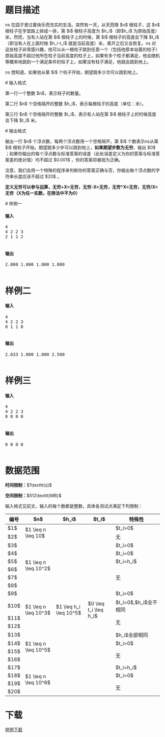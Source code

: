 # 题目描述

<p>ns 在园子里过着快乐而充实的生活。突然有一天，从天而降 $n$ 根柱子，这 $n$ 根柱子在学堂路上排成一排，第 $i$ 根柱子高度为 $h_i$（即$h_i$ 为原始高度）米，然而，当有人站在第 $i$ 根柱子上的时候，第 $i$ 根柱子的高度会下降 $t_i$（即当有人在上面时候 $h_i-t_i$ 就是当前高度）米，离开之后又会恢复。ns 对这些柱子非常感兴趣，他可以从一根柱子跳到任意一个（包括他原本站着的柱子）原始高度不超过他所在柱子当前高度的柱子上，如果有多个柱子都满足，他会随机等概率地跳到一个满足条件的柱子上，如果没有柱子满足，他就会跳到地上。</p>
<p>ns 想知道，如果他从第 $i$ 个柱子开始，期望跳多少次可以跳到地上。</p>
# 输入格式


<p>第一行一个整数 $n$，表示柱子的数量。</p>
<p>第二行 $n$ 个空格隔开的整数 $h_i$，表示每根柱子的高度（单位：米）。</p>
<p>第三行 $n$ 个空格隔开的整数 $t_i$，表示有人站在第 $i$ 根柱子上的时候高度会下降 $t_i$ 米。</p>
# 输出格式


<p>输出一行 $n$ 个浮点数，每两个浮点数用一个空格隔开，第 $i$ 个数表示ns从第 $i$ 根柱子开始，期望跳多少步可以跳到地上，<strong>如果期望步数为无穷</strong>，输出 $0$ ；如果你输出的每个浮点数与标准答案的误差（此处误差定义为你的答案与标准答案差的绝对值）均不超过 $0.001$ ，你的答案将被视为正确。</p>
<p>注意，我们会用一个特殊的程序来判断你的答案正确与否，你输出每个浮点数的字符串长度应该不超过 $20$ 。</p>
<p><strong>定义无穷可以参与运算，无穷+X=无穷，无穷-X=无穷，无穷*X=无穷，无穷/X=无穷（X为任一实数，在除法中不为0）</strong></p>
# 样例一


<h4>输入</h4>
<pre>4
4 2 2 3
2 1 1 2

</pre>

<h4>输出</h4>
<pre>2.000 1.000 1.000 1.000

</pre>

# 样例二


<h4>输入</h4>
<pre>4
4 2 2 3
0 1 1 0

</pre>

<h4>输出</h4>
<pre>2.833 1.000 1.000 2.500

</pre>

# 样例三


<h4>输入</h4>
<pre>4
4 2 2 3
0 0 0 0

</pre>

<h4>输出</h4>
<pre>0 0 0 0

</pre>

# 数据范围


<p><strong>时间限制：</strong>$1\texttt{s}$</p>
<p><strong>空间限制：</strong>$512\texttt{MB}$</p>
<p>输入格式见前文，输入的每个数都是整数，具体各测试点满足下列限制：</p>
<div>
<table class="table table-bordered text-center"><thead><tr><th class="text-center">编号</th>
    <th class="text-center">$n$</th>
    <th class="text-center">$h_i$</th>
    <th class="text-center">$t_i$</th>
    <th class="text-center">特殊性</th>
    </tr></thead><tbody><tr><td>$1$</td>
    <td rowspan="2" style="vertical-align:middle;">$1 \leq n \leq 10$</td>
    <td rowspan="20" style="vertical-align:middle;">$1 \leq h_i \leq 10^5$</td>
    <td rowspan="20" style="vertical-align:middle;">$0 \leq t_i \leq h_i$</td>
    <td>$t_i&gt;0$</td>
    </tr><tr><td>$2$</td>
    <td>无</td>
    </tr><tr><td>$3$</td>
    <td rowspan="6" style="vertical-align:middle;">$1 \leq n \leq 10^2$</td>
    <td>$t_i&gt;0$</td>
    </tr><tr><td>$4$</td>
    <td>$t_i=0$</td>
    </tr><tr><td>$5$</td>
    <td>$t_i=h_i$</td>
    </tr><tr><td>$6$</td>
    <td rowspan="3" style="vertical-align:middle;">无</td>
    </tr><tr><td>$7$</td>
    </tr><tr><td>$8$</td>
    </tr><tr><td>$9$</td>
    <td rowspan="4" style="vertical-align:middle;">$1 \leq n \leq 10^3$</td>
    <td>$t_i&gt;0$</td>
    </tr><tr><td>$10$</td>
    <td>$t_i=0$,$h_i$全不相同</td>
    </tr><tr><td>$11$</td>
    <td rowspan="2" style="vertical-align:middle;">无</td>
    </tr><tr><td>$12$</td>
    </tr><tr><td>$13$</td>
    <td rowspan="4" style="vertical-align:middle;">$1 \leq n \leq 10^5$</td>
    <td>$h_i$全部相同</td>
    </tr><tr><td>$14$</td>
    <td>$t_i&gt;0$</td>
    </tr><tr><td>$15$</td>
    <td rowspan="2" style="vertical-align:middle;">无</td>
    </tr><tr><td>$16$</td>
    </tr><tr><td>$17$</td>
    <td rowspan="4" style="vertical-align:middle;">$1 \leq n \leq 10^6$</td>
    <td>$t_i=h_i$</td>
    </tr><tr><td>$18$</td>
    <td>$t_i&gt;0$</td>
    </tr><tr><td>$19$</td>
    <td rowspan="2" style="vertical-align:middle;">无</td>
    </tr><tr><td>$20$</td>
    </tr></tbody></table></div>

# 下载


<p><a href="/download.php?type=problem&amp;id=161">样例下载</a></p>
